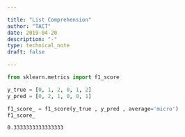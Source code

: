 ```yaml
---

title: "List Comprehension"
author: "TACT"
date: 2019-04-20
description: "-"
type: technical_note
draft: false

---
```


```python
from sklearn.metrics import f1_score
```


```python
y_true = [0, 1, 2, 0, 1, 2]
y_pred = [0, 2, 1, 0, 0, 1]
```


```python
f1_score_ = f1_score(y_true , y_pred , average='micro')
f1_score_
```




    0.3333333333333333




```python

```
